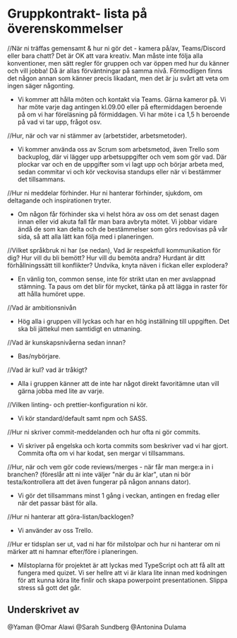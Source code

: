 # Gruppkontrakt- lista på överenskommelser

//När ni träffas gemensamt & hur ni gör det - kamera på/av, Teams/Discord eller bara chatt? Det är OK att vara kreativ. Man måste inte följa alla konventioner, men sätt regler för gruppen och var öppen med hur du känner och vill jobba! Då är allas förväntningar på samma nivå. Förmodligen finns det någon annan som känner precis likadant, men det är ju svårt att veta om ingen säger någonting.

- Vi kommer att hålla möten och kontakt via Teams. Gärna kameror på. Vi har möte varje dag antingen kl.09.00 eller på eftermiddagen beroende på om vi har föreläsning på förmiddagen. Vi har möte i ca 1,5 h beroende på vad vi tar upp, frågot osv. 

//Hur, när och var ni stämmer av (arbetstider, arbetsmetoder).

- Vi kommer använda oss av Scrum som arbetsmetod, även Trello som backuplog, där vi lägger upp arbetsuppgifter och vem som gör vad. Där plockar var och en de uppgifter som vi lagt upp och börjar arbeta med, sedan commitar vi och kör veckovisa standups eller när vi bestämmer det tillsammans. 

//Hur ni meddelar förhinder. Hur ni hanterar förhinder, sjukdom, om deltagande och inspirationen tryter.

- Om någon får förhinder ska vi helst höra av oss om det senast dagen innan eller vid akuta fall får man bara avbryta mötet. Vi jobbar vidare ändå de som kan delta och de bestämmelser som görs redovisas på vår sida, så att alla lätt kan följa med i planeringen. 

//Vilket språkbruk ni har (se nedan),
Vad är respektfull kommunikation för dig?
Hur vill du bli bemött? Hur vill du bemöta andra?
Hurdant är ditt förhållningssätt till konflikter? Undvika, knyta näven i fickan eller explodera?

- En vänlig ton, common sense, inte för strikt utan en mer avslappnad stämning. Ta paus om det blir för mycket, tänka på att lägga in raster för att hålla humöret uppe.

//Vad är ambitionsnivån

- Hög alla i gruppen vill lyckas och har en hög inställning till uppgiften. Det ska bli jättekul men samtidigt en utmaning.

//Vad är kunskapsnivåerna sedan innan?

- Bas/nybörjare.

//Vad är kul? vad är tråkigt? 

- Alla i gruppen känner att de inte har något direkt favoritämne utan vill gärna jobba med lite av varje. 

//Vilken linting- och prettier-konfiguration ni kör.

- Vi kör standard/default samt npm och SASS.

//Hur ni skriver commit-meddelanden och hur ofta ni gör commits.

- Vi skriver på engelska och korta commits som beskriver vad vi har gjort. Commita ofta om vi har kodat, sen mergar vi tillsammans.

//Hur, när och vem gör code reviews/merges - när får man merge:a in i branchen? (föreslår att ni inte väljer "när du är klar", utan ni bör testa/kontrollera att det även fungerar på någon annans dator).

- Vi gör det tillsammans minst 1 gång i veckan, antingen en fredag eller när det passar bäst för alla.  

//Hur ni hanterar att göra-listan/backlogen?

- Vi använder av oss Trello.

//Hur er tidsplan ser ut, vad ni har för milstolpar och hur ni hanterar om ni märker att ni hamnar efter/före i planeringen.

- Milstoplarna för projektet är att lyckas med TypeScript och att få allt att fungera med quizet. Vi ser hellre att vi är klara lite innan med kodningen för att kunna köra lite finlir och skapa powerpoint presentationen. Slippa stress så gott det går. 


## Underskrivet av

@Yaman
@Omar Alawi
@Sarah Sundberg
@Antonina Dulama

